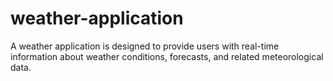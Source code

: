# weather-application
A weather application is designed to provide users with real-time information about weather conditions, forecasts, and related meteorological data.
